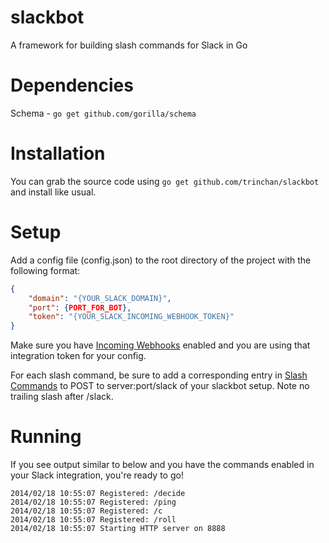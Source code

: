 slackbot
===========

A framework for building slash commands for Slack in Go

Dependencies
============
Schema  - `go get github.com/gorilla/schema`

Installation
============
You can grab the source code using `go get github.com/trinchan/slackbot` and install like usual.

Setup
=====
Add a config file (config.json) to the root directory of the project with the following format:

```json
{
    "domain": "{YOUR_SLACK_DOMAIN}",
    "port": {PORT_FOR_BOT},
    "token": "{YOUR_SLACK_INCOMING_WEBHOOK_TOKEN}"
}
```

Make sure you have [Incoming Webhooks](https://my.slack.com/services/new/incoming-webhook) enabled and you are using that integration token for your config.

For each slash command, be sure to add a corresponding entry in [Slash Commands](https://my.slack.com/services/new/slash-commands) to POST to server:port/slack of your slackbot setup. Note no trailing slash after /slack. 

Running
=======
If you see output similar to below and you have the commands enabled in your Slack integration, you're ready to go!
```
2014/02/18 10:55:07 Registered: /decide
2014/02/18 10:55:07 Registered: /ping
2014/02/18 10:55:07 Registered: /c
2014/02/18 10:55:07 Registered: /roll
2014/02/18 10:55:07 Starting HTTP server on 8888
```
